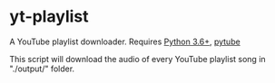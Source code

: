 # yt-playlist
A YouTube playlist downloader. Requires [Python 3.6+](https://www.python.org/downloads/), [pytube](https://github.com/nficano/pytube)

This script will download the audio of every YouTube playlist song in "./output/" folder.

